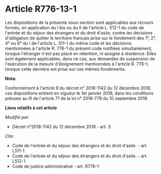 # Article R776-13-1

Les dispositions de la présente sous-section sont applicables aux recours formés, en application du I bis ou du II de
l'article L. 512-1 du code de l'entrée et du séjour des étrangers et du droit d'asile, contre les décisions d'obligation de
quitter le territoire français prise sur le fondement des 1°, 2°, 4° ou 6° du I de l'article L. 511-1 du même code et les
décisions mentionnées à l'article R. 776-1 du présent code notifiées simultanément, lorsque l'étranger n'est pas placé en
rétention, ni assigné à résidence. Elles sont également applicables, dans ce cas, aux demandes de suspension de l'exécution
de la mesure d'éloignement mentionnées à l'article R. 776-1, lorsque cette dernière est prise sur ces mêmes fondements.

**Nota:**

Conformément à l'article 9 du décret n° 2018-1142 du 12 décembre 2018, ces dispositions entrent en vigueur le 1er janvier
2019, dans les conditions prévues au III de l'article 71 de la loi n° 2018-778 du 10 septembre 2018.

**Liens relatifs à cet article**

_Modifié par_:

  - Décret n°2018-1142 du 12 décembre 2018 - art. 3

_Cite_:

  - Code de l'entrée et du séjour des étrangers et du droit d'asile. - art. L511-1
  - Code de l'entrée et du séjour des étrangers et du droit d'asile. - art. L512-1
  - Code de justice administrative - art. R776-1

